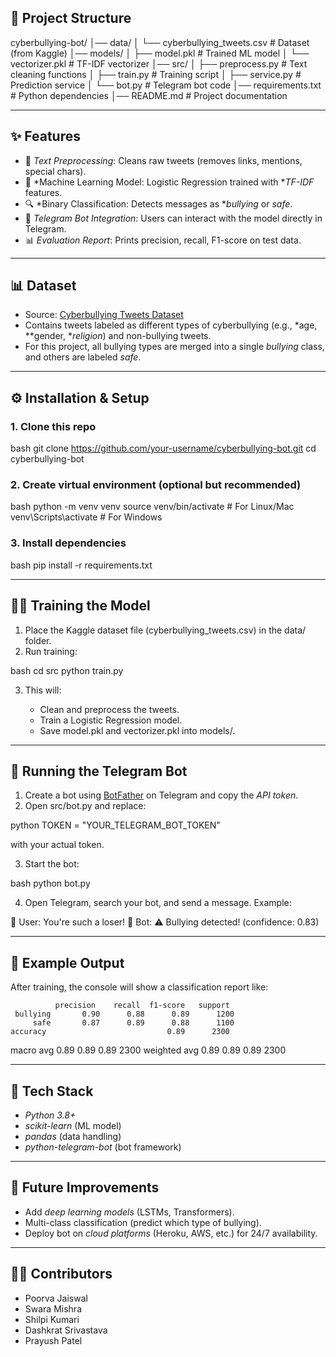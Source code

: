## 📂 Project Structure


cyberbullying-bot/
│── data/
│    └── cyberbullying_tweets.csv      # Dataset (from Kaggle)
│── models/
│    ├── model.pkl                     # Trained ML model
│    └── vectorizer.pkl                # TF-IDF vectorizer
│── src/
│    ├── preprocess.py                 # Text cleaning functions
│    ├── train.py                      # Training script
│    ├── service.py                    # Prediction service
│    └── bot.py                        # Telegram bot code
│── requirements.txt                   # Python dependencies
│── README.md                          # Project documentation


---

## ✨ Features

* 🧹 *Text Preprocessing*: Cleans raw tweets (removes links, mentions, special chars).
* 🤖 *Machine Learning Model: Logistic Regression trained with **TF-IDF* features.
* 🔍 *Binary Classification: Detects messages as **bullying* or *safe*.
* 💬 *Telegram Bot Integration*: Users can interact with the model directly in Telegram.
* 📊 *Evaluation Report*: Prints precision, recall, F1-score on test data.

---

## 📊 Dataset

* Source: [Cyberbullying Tweets Dataset](https://www.kaggle.com/datasets/noyeemhossain135/cyberbullying-tweets)
* Contains tweets labeled as different types of cyberbullying (e.g., *age, **gender, **religion*) and non-bullying tweets.
* For this project, all bullying types are merged into a single *bullying* class, and others are labeled *safe*.

---

## ⚙️ Installation & Setup

### 1. Clone this repo

bash
git clone https://github.com/your-username/cyberbullying-bot.git
cd cyberbullying-bot


### 2. Create virtual environment (optional but recommended)

bash
python -m venv venv
source venv/bin/activate    # For Linux/Mac
venv\Scripts\activate       # For Windows


### 3. Install dependencies

bash
pip install -r requirements.txt


---

## 🏋️‍♂️ Training the Model

1. Place the Kaggle dataset file (cyberbullying_tweets.csv) in the data/ folder.
2. Run training:

bash
cd src
python train.py


3. This will:

   * Clean and preprocess the tweets.
   * Train a Logistic Regression model.
   * Save model.pkl and vectorizer.pkl into models/.

---

## 🤖 Running the Telegram Bot

1. Create a bot using [BotFather](https://t.me/botfather) on Telegram and copy the *API token*.
2. Open src/bot.py and replace:

python
TOKEN = "YOUR_TELEGRAM_BOT_TOKEN"


with your actual token.

3. Start the bot:

bash
python bot.py


4. Open Telegram, search your bot, and send a message. Example:


👤 User: You're such a loser!
🤖 Bot: ⚠️ Bullying detected! (confidence: 0.83)


---

## 📑 Example Output

After training, the console will show a classification report like:


              precision    recall  f1-score   support
     bullying       0.90      0.88      0.89      1200
         safe       0.87      0.89      0.88      1100
    accuracy                           0.89      2300
   macro avg       0.89      0.89      0.89      2300
weighted avg       0.89      0.89      0.89      2300


---

## 📌 Tech Stack

* *Python 3.8+*
* *scikit-learn* (ML model)
* *pandas* (data handling)
* *python-telegram-bot* (bot framework)

---

## 🚀 Future Improvements

* Add *deep learning models* (LSTMs, Transformers).
* Multi-class classification (predict which type of bullying).
* Deploy bot on *cloud platforms* (Heroku, AWS, etc.) for 24/7 availability.

---

## 👨‍💻 Contributors

* Poorva Jaiswal
* Swara Mishra
* Shilpi Kumari
* Dashkrat Srivastava
* Prayush Patel
